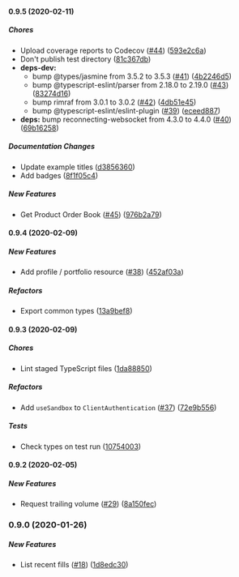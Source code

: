 #### 0.9.5 (2020-02-11)

##### Chores

- Upload coverage reports to Codecov ([#44](https://github.com/bennyn/coinbase-pro-node/pull/44)) ([593e2c6a](https://github.com/bennyn/coinbase-pro-node/commit/593e2c6afc1d88eb9b0f0e23c434924e1f7eefdf))
- Don't publish test directory ([81c367db](https://github.com/bennyn/coinbase-pro-node/commit/81c367db10577be807542d23268dbf7aeb7b5014))
- **deps-dev:**
  - bump @types/jasmine from 3.5.2 to 3.5.3 ([#41](https://github.com/bennyn/coinbase-pro-node/pull/41)) ([4b2246d5](https://github.com/bennyn/coinbase-pro-node/commit/4b2246d52b9e3bdcadea58fcd8c7082eaa8d6c0c))
  - bump @typescript-eslint/parser from 2.18.0 to 2.19.0 ([#43](https://github.com/bennyn/coinbase-pro-node/pull/43)) ([83274d16](https://github.com/bennyn/coinbase-pro-node/commit/83274d1639c09ea39b971b443b941c82b28a967e))
  - bump rimraf from 3.0.1 to 3.0.2 ([#42](https://github.com/bennyn/coinbase-pro-node/pull/42)) ([4db51e45](https://github.com/bennyn/coinbase-pro-node/commit/4db51e45442444c338da85efbd9b7f3629e56012))
  - bump @typescript-eslint/eslint-plugin ([#39](https://github.com/bennyn/coinbase-pro-node/pull/39)) ([eceed887](https://github.com/bennyn/coinbase-pro-node/commit/eceed8878bd9d4c7edfbe2562558333e69f41eea))
- **deps:** bump reconnecting-websocket from 4.3.0 to 4.4.0 ([#40](https://github.com/bennyn/coinbase-pro-node/pull/40)) ([69b16258](https://github.com/bennyn/coinbase-pro-node/commit/69b16258d0a05b2fc3f305edd56e734e5c132c93))

##### Documentation Changes

- Update example titles ([d3856360](https://github.com/bennyn/coinbase-pro-node/commit/d38563607cb6166aabb4a2456fd6c2b6831eb243))
- Add badges ([8f1f05c4](https://github.com/bennyn/coinbase-pro-node/commit/8f1f05c4da9b718675732ff57e1aac6d1ed0f2b4))

##### New Features

- Get Product Order Book ([#45](https://github.com/bennyn/coinbase-pro-node/pull/45)) ([976b2a79](https://github.com/bennyn/coinbase-pro-node/commit/976b2a797508e2b313d2b01632e90068f3d08b75))

#### 0.9.4 (2020-02-09)

##### New Features

- Add profile / portfolio resource ([#38](https://github.com/bennyn/coinbase-pro-node/pull/38)) ([452af03a](https://github.com/bennyn/coinbase-pro-node/commit/452af03aa2d2f6c923c46688ee4891568aa0c413))

##### Refactors

- Export common types ([13a9bef8](https://github.com/bennyn/coinbase-pro-node/commit/13a9bef8220a3db71a5f3f0c88a4003355a9539e))

#### 0.9.3 (2020-02-09)

##### Chores

- Lint staged TypeScript files ([1da88850](https://github.com/bennyn/coinbase-pro-node/commit/1da88850433bea75e0ca8e8b50757aa2f305b0d5))

##### Refactors

- Add `useSandbox` to `ClientAuthentication` ([#37](https://github.com/bennyn/coinbase-pro-node/pull/37)) ([72e9b556](https://github.com/bennyn/coinbase-pro-node/commit/72e9b5565abe9efc88a15b687814b9f20ad2aa9e))

##### Tests

- Check types on test run ([10754003](https://github.com/bennyn/coinbase-pro-node/commit/10754003bf57f39511c141627534136c7d6ac5fb))

#### 0.9.2 (2020-02-05)

##### New Features

- Request trailing volume ([#29](https://github.com/bennyn/coinbase-pro-node/pull/29)) ([8a150fec](https://github.com/bennyn/coinbase-pro-node/commit/8a150fecb7d32b7b7cd39a8109985f665aaee26e))

### 0.9.0 (2020-01-26)

##### New Features

- List recent fills ([#18](https://github.com/bennyn/coinbase-pro-node/pull/18)) ([1d8edc30](https://github.com/bennyn/coinbase-pro-node/commit/1d8edc3009d4d9be3d2abba69954ea2642bbea6b))
